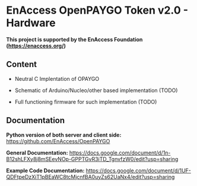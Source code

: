 # EnAccess OpenPAYGO Token v2.0 - Hardware

**This project is supported by the EnAccess Foundation (https://enaccess.org/)**

## Content

- Neutral C Implentation of OPAYGO

- Schematic of Arduino/Nucleo/other based implementation (TODO)

- Full functioning firmware for such implementation (TODO)

## Documentation

**Python version of both server and client side:** https://github.com/EnAccess/OpenPAYGO

**General Documentation:** https://docs.google.com/document/d/1n-B12shLFXy8j8mSEevNOp-GPPTGvR3iTD_TgnvfzW0/edit?usp=sharing

**Example Code Documentation:** https://docs.google.com/document/d/1UF-QDFtpeDzXiT1pBEaWC8tcMjcnfBA0uyZs62UaNx4/edit?usp=sharing

